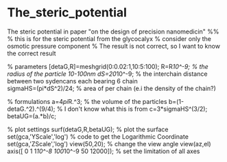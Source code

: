 # The_steric_potential
The steric potential in paper "on the design of precision nanomedicin"
%%
% this is for the steric potential from the glycocalyx
% consider only the osmotic pressure component
% The result is not correct, so I want to know the correct result

% parameters
[detaG,R]=meshgrid(0:0.02:1,10:5:100);
R=R*10^-9;                   % the radius of the particle  10-100nm
dS=20*10^-9;                 % the interchain distance between two sydencans each bearing 6 chain  
sigmaHS=(pi*dS^2)/24;        % area of per chain (e.i the density of the chain?)

% formulations
a=4*pi*R.^3;                 % the volume of the particles
b=(1-detaG.^2).^(9/4);       % I don't know what this is from
c=3*sigmaHS^(3/2);
betaUG=(a.*b)/c;

% plot settings
surf(detaG,R,betaUG);        % plot the surface
set(gca,'YScale','log')      % code to get the Logarithmic Coordinate
set(gca,'ZScale','log')
view(50,20);                 % change the view angle   view(az,el)
axis([ 0 1  1*10^-8 100*10^-9 50 12000]);   % set the limitation of all axes
